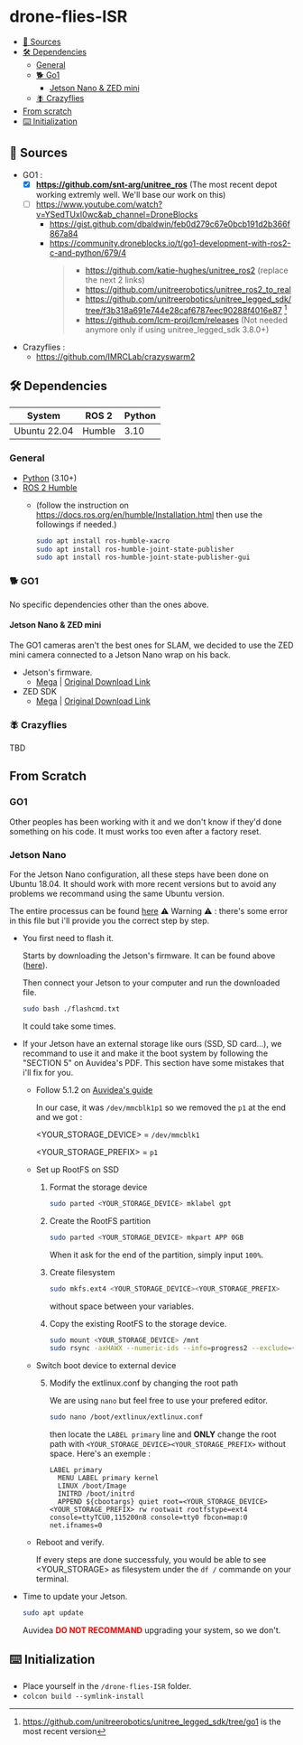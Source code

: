 # drone-flies-ISR

- [📰 Sources](#sources)
- [🛠️ Dependencies](#dependencies)
  - [General](#dependencies-general)
  - [🐕 Go1](#dependencies-go1)
    - [Jetson Nano & ZED mini](#jetson)
  - [🪰 Crazyflies](#dependencies-flies)
- [From scratch](#scratch)
- [⌨️ Initialization](#initialization)


## 📰 Sources <a id="sources"></a>

- GO1 :
  - [x] **<https://github.com/snt-arg/unitree_ros>** (The most recent depot working extremly well. We'll base our work on this)
  - [ ] <https://www.youtube.com/watch?v=YSedTUxI0wc&ab_channel=DroneBlocks>
    - <https://gist.github.com/dbaldwin/feb0d279c67e0bcb191d2b366f867a84>
    - <https://community.droneblocks.io/t/go1-development-with-ros2-c-and-python/679/4>
      > - <https://github.com/katie-hughes/unitree_ros2> (replace the next 2 links)
      > - <https://github.com/unitreerobotics/unitree_ros2_to_real>
      > - <https://github.com/unitreerobotics/unitree_legged_sdk/tree/f3b318a691e744e28caf6787eec90288f4016e87> [^1]
      > - <https://github.com/lcm-proj/lcm/releases> (Not needed anymore only if using unitree_legged_sdk 3.8.0+)

[^1]: <https://github.com/unitreerobotics/unitree_legged_sdk/tree/go1> is the most recent version

- Crazyflies :
  - <https://github.com/IMRCLab/crazyswarm2>

## 🛠️ Dependencies <a id="dependencies"></a>

| System | ROS 2 | Python |
| ------- | ------- | ------ |
| Ubuntu 22.04 | Humble | 3.10 |

### General <a id="dependencies-general"></a>

- [Python](https://www.python.org/) (3.10+)
- [ROS 2 Humble](https://docs.ros.org/en/humble/index.html)
  - (follow the instruction on https://docs.ros.org/en/humble/Installation.html then use the followings if needed.)

    ```bash
    sudo apt install ros-humble-xacro
    sudo apt install ros-humble-joint-state-publisher
    sudo apt install ros-humble-joint-state-publisher-gui
    ```


### 🐕 GO1 <a id="dependencies-go1"></a>

No specific dependencies other than the ones above.

#### Jetson Nano & ZED mini <a id="jetson"></a>

The GO1 cameras aren't the best ones for SLAM, we decided to use the ZED mini camera connected to a Jetson Nano wrap on his back.

- Jetson's firmware.
  - [Mega](https://mega.nz/file/2YknhI6A#5s0Zr9UmwSfbIX-MFVpjSrUjrLEhWtQTiXN13qAWELM) | [Original Download Link](https://f000.backblazeb2.com/file/auvidea-download/images/Jetpack_4_6/BSP/Jetpack4.6_Nano_BSP.tar.gz)
- ZED SDK
  - [Mega](https://mega.nz/file/HU1wSbxJ#px-IquGm5MQEqtKCeBQiUl40IVINUzJb41PFfCNexSk) | [Original Download Link](https://download.stereolabs.com/zedsdk/3.8/l4t32.6/jetsons)

### 🪰 Crazyflies <a id="dependencies-flies"></a>

TBD

## From Scratch <a id="scratch"></a>

### GO1

Other peoples has been working with it and we don't know if they'd done something on his code. It must works too even after a factory reset.

### Jetson Nano

For the Jetson Nano configuration, all these steps have been done on Ubuntu 18.04. It should work with more recent versions but to avoid any problems we recommand using the same Ubuntu version.

The entire processus can be found [here](./docs/Auvidea_Software.pdf)
⚠️ Warning ⚠️ : there's some error in this file but i'll provide you the correct step by step.

- You first need to flash it.

  Starts by downloading the Jetson's firmware. It can be found above ([here](#jetson)).

  Then connect your Jetson to your computer and run the downloaded file.

  ```bash
  sudo bash ./flashcmd.txt
  ```

  It could take some times.

- If your Jetson have an external storage like ours (SSD, SD card...), we recommand to use it and make it the boot system by following the "SECTION 5" on Auvidea's PDF. This section have some mistakes that i'll fix for you.

  - Follow 5.1.2 on [Auvidea's guide](./docs/Auvidea_Software.pdf)

    In our case, it was `/dev/mmcblk1p1` so we removed the `p1` at the end and we got : 
    
    <YOUR_STORAGE_DEVICE> = `/dev/mmcblk1`

    <YOUR_STORAGE_PREFIX> = `p1`

  - Set up RootFS on SSD

    1. Format the storage device

        ```bash
        sudo parted <YOUR_STORAGE_DEVICE> mklabel gpt
        ```

    2. Create the RootFS partition

        ```bash
        sudo parted <YOUR_STORAGE_DEVICE> mkpart APP 0GB
        ```

        When it ask for the end of the partition, simply input `100%`.

    3. Create filesystem

        ```bash
        sudo mkfs.ext4 <YOUR_STORAGE_DEVICE><YOUR_STORAGE_PREFIX>
        ```
        without space between your variables.

    4. Copy the existing RootFS to the storage device.

        ```bash
        sudo mount <YOUR_STORAGE_DEVICE> /mnt
        sudo rsync -axHAWX --numeric-ids --info=progress2 --exclude={"/dev/","/proc/","/sys/","/tmp/","/run/","/mnt/","/media/*","/lost+found"} / /mnt/
        ```
  - Switch boot device to external device

    5. Modify the extlinux.conf by changing the root path

        We are using `nano` but feel free to use your prefered editor.

        ```bash
        sudo nano /boot/extlinux/extlinux.conf
        ```

        then locate the `LABEL primary` line and **ONLY** change the root path with `<YOUR_STORAGE_DEVICE><YOUR_STORAGE_PREFIX>` without space. Here's an exemple :

        ```
        LABEL primary 
          MENU LABEL primary kernel
          LINUX /boot/Image
          INITRD /boot/initrd 
          APPEND ${cbootargs} quiet root=<YOUR_STORAGE_DEVICE><YOUR_STORAGE_PREFIX> rw rootwait rootfstype=ext4 console=ttyTCU0,115200n8 console=tty0 fbcon=map:0 net.ifnames=0
        ```
  - Reboot and verify.

    If every steps are done successfuly, you would be able to see <YOUR_STORAGE> as filesystem under the `df /` commande on your terminal.

- Time to update your Jetson.

  ```bash
  sudo apt update
  ```

  Auvidea <font color='red'>**DO NOT RECOMMAND**</font> upgrading your system, so we don't.

## ⌨️ Initialization <a id="initialization"></a>

- Place yourself in the `/drone-flies-ISR` folder.
- `colcon build --symlink-install`
